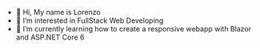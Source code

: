 - 👋 Hi, My name is Lorenzo
- 👀 I’m interested in FullStack Web Developing
- 🌱 I’m currently learning how to create a responsive webapp with Blazor and ASP.NET Core 6

<!---
JustLoryy/JustLoryy is a ✨ special ✨ repository because its `README.md` (this file) appears on your GitHub profile.
You can click the Preview link to take a look at your changes.
--->
